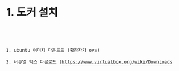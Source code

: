 # 1. 도커 설치
<code><pre>
1) ubuntu 이미지 다운로드 (확장자가 ova)
2) 버츄얼 박스 다운로드 (https://www.virtualbox.org/wiki/Downloads
</pre></code>
